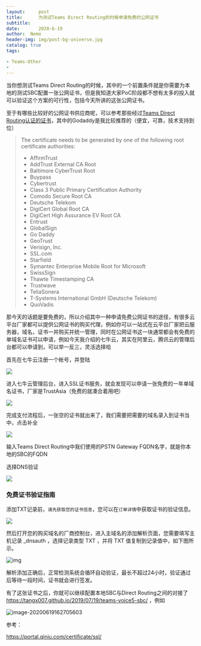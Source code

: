 ```yaml
---
layout:     post
title:      为测试Teams Direct Routing的时候申请免费的公网证书
subtitle:  
date:       2020-6-19
author:  Nemo
header-img: img/post-bg-universe.jpg
catalog: true
tags:

- Teams-Other
- 
---
```


当你想测试Teams Direct Routing的时候，其中的一个前置条件就是你需要为本地的测试SBC配置一张公网证书，但是我知道大家PoC阶段都不想有太多的投入就可以验证这个方案的可行性，包括今天所讲的这张公网证书。

至于有哪些比较好的公网证书供应商呢，可以参考那些经过[Teams Direct Routing认证的证书](https://greatchinaoffice365.sharepoint.com/sites/MicrosoftTeamsCommunity9/Shared%20Documents/04-Monthly%20Meeting/2020-03-27%20No.16/Teams%E4%B8%8E%E5%BE%AE%E8%BD%AFOffice%20365%E7%BD%91%E7%BB%9C%E6%8F%90%E5%8D%87%E7%9A%84%E6%8A%80%E6%9C%AF%E5%BB%BA%E8%AE%AE.pdf)，其中的Godaddy是我比较推荐的（便宜，可靠，技术支持到位）

> The certificate needs to be generated by one of the following root certificate authorities:
>
> - AffirmTrust
> - AddTrust External CA Root
> - Baltimore CyberTrust Root
> - Buypass
> - Cybertrust
> - Class 3 Public Primary Certification Authority
> - Comodo Secure Root CA
> - Deutsche Telekom
> - DigiCert Global Root CA
> - DigiCert High Assurance EV Root CA
> - Entrust
> - GlobalSign
> - Go Daddy
> - GeoTrust
> - Verisign, Inc.
> - SSL.com
> - Starfield
> - Symantec Enterprise Mobile Root for Microsoft
> - SwissSign
> - Thawte Timestamping CA
> - Trustwave
> - TeliaSonera
> - T-Systems International GmbH (Deutsche Telekom)
> - QuoVadis

那今天的话题是要免费的，所以介绍其中一种申请免费公网证书的途径，有很多云平台厂家都可以提供公网证书的购买代理，例如你可以一站式在云平台厂家把云服务器，域名，证书一并购买并统一管理，同时在公网证书这一块通常都会有免费的单域名证书可以申请，例如今天我介绍的七牛云，其实在阿里云，腾讯云的管理后台都可以申请到，可以举一反三，灵活选择哈

首先在七牛云注册一个帐号，并登陆

![](https://cdn.jsdelivr.net/gh/tangx007/tangx007.github.io/img/20200520101441.png)

进入七牛云管理后台，进入SSL证书服务，就会发现可以申请一张免费的一年单域名证书，厂家是TrustAsia（免费的就凑合着用吧）

![](https://cdn.jsdelivr.net/gh/tangx007/tangx007.github.io/img/20200520101455.png)

完成支付流程后，一张空的证书就出来了，我们需要把需要的域名录入到证书当中，点击补全

![](https://cdn.jsdelivr.net/gh/tangx007/tangx007.github.io/img/20200520101508.png)

输入Teams Direct Routing中我们使用的PSTN Gateway FQDN名字，就是你本地的SBC的FQDN

选择DNS验证

![](https://cdn.jsdelivr.net/gh/tangx007/tangx007.github.io/img/20200520101521.png)

### 免费证书验证指南

添加TXT记录前，`请先获取您的证书信息`，您可以在`订单详情`中获取证书的验证信息。

![](https://cdn.jsdelivr.net/gh/tangx007/tangx007.github.io/img/20200520101536.png)

然后打开您的购买域名的厂商控制台，进入主域名的添加解析页面，您需要填写主机记录 _dnsauth ，选择记录类型 TXT ，并将 TXT 值复制到记录值中，如下图所示。

![img](https://dn-odum9helk.qbox.me/FhUEhqyHO6bH6KHc3nLQSNhiIw38)

解析添加正确后，正常检测系统会循环自动验证，最长不超过24小时，验证通过后等待一段时间，证书就会进行签发。



有了这张证书之后，你就可以继续配置本地SBC与Direct Routing之间的对接了 https://tangx007.github.io/2019/07/19/teams-voice5-sbc/ ，例如

![image-20200619162705603](https://cdn.jsdelivr.net/gh/tangx007/tangx007.github.io/img/image-20200619162705603.png)



参考：

https://portal.qiniu.com/certificate/ssl/